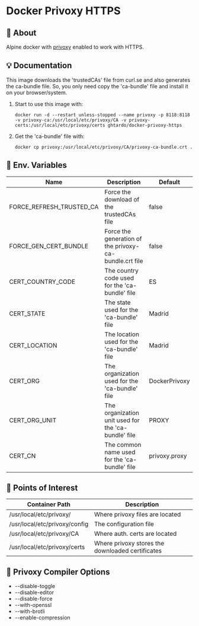 # Docker Privoxy HTTPS

## :page_with_curl: About

Alpine docker with [privoxy](https://www.privoxy.org) enabled to work with HTTPS.

## :bulb: Documentation

This image downloads the 'trustedCAs' file from curl.se and also generates the ca-bundle file. So, you only need copy the 'ca-bundle' file and install it on your browser/system.

1. Start to use this image with:
   
   `docker run -d --restart unless-stopped --name privoxy -p 8118:8118 -v privoxy-ca:/usr/local/etc/privoxy/CA -v privoxy-certs:/usr/local/etc/privoxy/certs ghtardo/docker-privoxy-https`

2. Get the 'ca-bundle' file with:

   `docker cp privoxy:/usr/local/etc/privoxy/CA/privoxy-ca-bundle.crt .`

## :triangular_ruler: Env. Variables

| Name | Description | Default |
|------|-------------|---------|
| FORCE_REFRESH_TRUSTED_CA | Force the download of the trustedCAs file | false |
| FORCE_GEN_CERT_BUNDLE | Force the generation of the privoxy-ca-bundle.crt file | false |
| CERT_COUNTRY_CODE | The country code used for the 'ca-bundle' file | ES |
| CERT_STATE | The state used for the 'ca-bundle' file | Madrid |
| CERT_LOCATION | The location used for the 'ca-bundle' file | Madrid |
| CERT_ORG | The organization used for the 'ca-bundle' file | DockerPrivoxy |
| CERT_ORG_UNIT | The organization unit used for the 'ca-bundle' file | PROXY |
| CERT_CN | The common name used for the 'ca-bundle' file | privoxy.proxy |

## :bookmark: Points of Interest

| Container Path | Description |
|----------------|-------------|
| /usr/local/etc/privoxy/ | Where privoxy files are located |
| /usr/local/etc/privoxy/config | The configuration file |
| /usr/local/etc/privoxy/CA | Where auth. certs are located |
| /usr/local/etc/privoxy/certs | Where privoxy stores the downloaded certificates|

## :bookmark_tabs: Privoxy Compiler Options

- --disable-toggle
- --disable-editor 
- --disable-force 
- --with-openssl 
- --with-brotli 
- --enable-compression